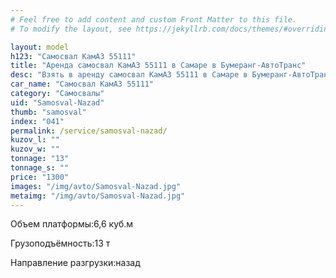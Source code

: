 ```yaml
---
# Feel free to add content and custom Front Matter to this file.
# To modify the layout, see https://jekyllrb.com/docs/themes/#overriding-theme-defaults

layout: model
h123: "Самосвал КамАЗ 55111"
title: "Аренда самосвал КамАЗ 55111 в Самаре в Бумеранг-АвтоТранс"
desc: "Взять в аренду самосвал КамАЗ 55111 в Самаре в Бумеранг-АвтоТранс"
car_name: "Самосвал КамАЗ 55111"
category: "Самосвалы"
uid: "Samosval-Nazad"
thumb: "samosval"
index: "041"
permalink: /service/samosval-nazad/
kuzov_l: ""
kuzov_w: ""
tonnage: "13"
tonnage_s: ""
price: "1300"
images: "/img/avto/Samosval-Nazad.jpg"
metaimg: "/img/avto/Samosval-Nazad.jpg"
---
```


<span>Объем платформы:</span><span>6,6 куб.м</span>

<span>Грузоподъёмность:</span><span>13 т</span>

<span>Направление разгрузки:</span><span>назад</span>
